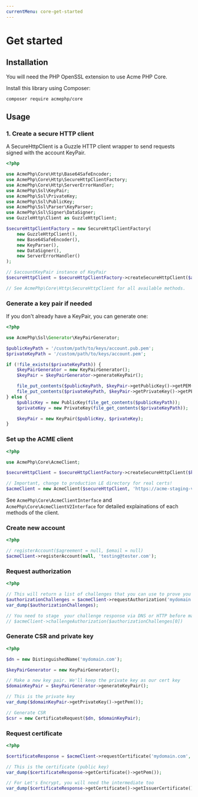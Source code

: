 ```yaml
---
currentMenu: core-get-started
---
```


# Get started

## Installation

You will need the PHP OpenSSL extension to use Acme PHP Core.

Install this library using Composer:

```
composer require acmephp/core
```

## Usage

### 1. Create a secure HTTP client

A SecureHttpClient is a Guzzle HTTP client wrapper to send requests signed with the account KeyPair.

``` php
<?php

use AcmePhp\Core\Http\Base64SafeEncoder;
use AcmePhp\Core\Http\SecureHttpClientFactory;
use AcmePhp\Core\Http\ServerErrorHandler;
use AcmePhp\Ssl\KeyPair;
use AcmePhp\Ssl\PrivateKey;
use AcmePhp\Ssl\PublicKey;
use AcmePhp\Ssl\Parser\KeyParser;
use AcmePhp\Ssl\Signer\DataSigner;
use GuzzleHttp\Client as GuzzleHttpClient;

$secureHttpClientFactory = new SecureHttpClientFactory(
    new GuzzleHttpClient(),
    new Base64SafeEncoder(),
    new KeyParser(),
    new DataSigner(),
    new ServerErrorHandler()
);

// $accountKeyPair instance of KeyPair
$secureHttpClient = $secureHttpClientFactory->createSecureHttpClient($accountKeyPair);

// See AcmePhp\Core\Http\SecureHttpClient for all available methods.
```

### Generate a key pair if needed

If you don't already have a KeyPair, you can generate one:

``` php
<?php

use AcmePhp\Ssl\Generator\KeyPairGenerator;

$publicKeyPath = '/custom/path/to/keys/account.pub.pem';
$privateKeyPath = '/custom/path/to/keys/account.pem';

if (!file_exists($privateKeyPath)) {
    $keyPairGenerator = new KeyPairGenerator();
    $keyPair = $keyPairGenerator->generateKeyPair();

    file_put_contents($publicKeyPath, $keyPair->getPublicKey()->getPEM());
    file_put_contents($privateKeyPath, $keyPair->getPrivateKey()->getPEM());
} else {
    $publicKey = new PublicKey(file_get_contents($publicKeyPath));
    $privateKey = new PrivateKey(file_get_contents($privateKeyPath));

    $keyPair = new KeyPair($publicKey, $privateKey);
}
```

### Set up the ACME client

``` php
<?php

use AcmePhp\Core\AcmeClient;

$secureHttpClient = $secureHttpClientFactory->createSecureHttpClient($keyPair);

// Important, change to production LE directory for real certs!
$acmeClient = new AcmeClient($secureHttpClient, 'https://acme-staging-v02.api.letsencrypt.org/directory');
```

See `AcmePhp\Core\AcmeClientInterface` and `AcmePhp\Core\AcmeClientV2Interface` for detailed
explainations of each methods of the client.

### Create new account

``` php
<?php

// registerAccount($agreement = null, $email = null)
$acmeClient->registerAccount(null, 'testing@tester.com');
```

### Request authorization

``` php
<?php

// This will return a list of challenges that you can use to prove you own the domain.
$authorizationChallenges = $acmeClient->requestAuthorization('mydomain.com');
var_dump($authorizationChallenges);

// You need to stage  your challenge response via DNS or HTTP before making the next call:
// $acmeClient->challengeAuthorization($authorizationChallenges[0])
```

### Generate CSR and private key

``` php
<?php

$dn = new DistinguishedName('mydomain.com');

$keyPairGenerator = new KeyPairGenerator();

// Make a new key pair. We'll keep the private key as our cert key
$domainKeyPair = $keyPairGenerator->generateKeyPair();

// This is the private key
var_dump($domainKeyPair->getPrivateKey()->getPem());

// Generate CSR
$csr = new CertificateRequest($dn, $domainKeyPair);
```

### Request certificate

``` php
<?php

$certificateResponse = $acmeClient->requestCertificate('mydomain.com', $csr);

// This is the certificate (public key)
var_dump($certificateResponse->getCertificate()->getPem());

// For Let's Encrypt, you will need the intermediate too
var_dump($certificateResponse->getCertificate()->getIssuerCertificate()->getPEM());
```
